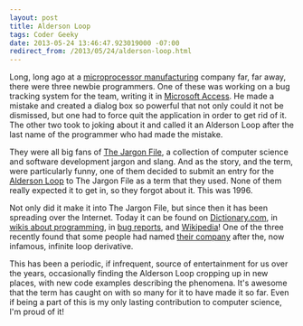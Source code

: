 ```yaml
---
layout: post
title: Alderson Loop
tags: Coder Geeky
date: 2013-05-24 13:46:47.923019000 -07:00
redirect_from: /2013/05/24/alderson-loop.html
---
```


Long, long ago at a [microprocessor manufacturing][intel] company far, far away, there were three newbie programmers. One of these was working on a bug tracking system for the team, writing it in [Microsoft Access][access]. He made a mistake and created a dialog box so powerful that not only could it not be dismissed, but one had to force quit the application in order to get rid of it. The other two took to joking about it and called it an Alderson Loop after the last name of the programmer who had made the mistake.

They were all big fans of [The Jargon File][jargon], a collection of computer science and software development jargon and slang. And as the story, and the term, were particularly funny, one of them decided to submit an entry for the [Alderson Loop][official] to The Jargon File as a term that they used. None of them really expected it to get in, so they forgot about it. This was 1996.

Not only did it make it into The Jargon File, but since then it has been spreading over the Internet. Today it can be found on [Dictionary.com][dictionary], in [wikis about programming][code-snippets], in [bug reports][bug], and [Wikipedia][wikipedia]! One of the three recently found that some people had named [their company][company] after the, now infamous, infinite loop derivative.

This has been a periodic, if infrequent, source of entertainment for us over the years, occasionally finding the Alderson Loop cropping up in new places, with new code examples describing the phenomena. It's awesome that the term has caught on with so many for it to have made it so far. Even if being a part of this is my only lasting contribution to computer science, I'm proud of it!

[access]: http://en.wikipedia.org/wiki/Microsoft_Access
[bug]: https://bugs.launchpad.net/sandpad/+bug/417604
[code-snippets]: http://codesnippets.wikia.com/wiki/Infinite_Loop
[company]: http://aldersonloop.com/Alderson_Loop/Home.html
[dictionary]: http://dictionary.reference.com/browse/alderson+loop
[intel]: http://www.intel.com
[jargon]: http://www.catb.org/jargon/
[official]: http://www.catb.org/jargon/html/A/Alderson-loop.html
[wikipedia]: http://en.wikipedia.org/wiki/Infinite_loop#Alderson_loop
